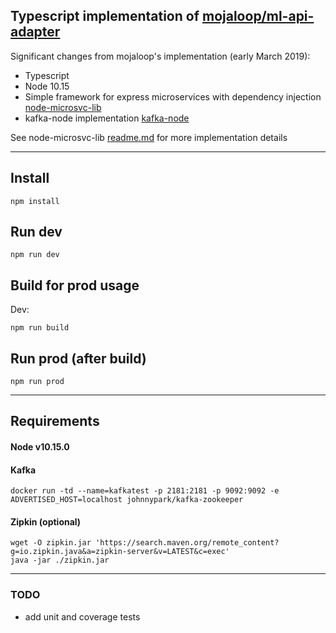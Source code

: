 ## Typescript implementation of [mojaloop/ml-api-adapter](https://github.com/mojaloop/ml-api-adapter) 

Significant changes from mojaloop's implementation (early March 2019):
- Typescript
- Node 10.15
- Simple framework for express microservices with dependency injection [node-microsvc-lib](https://www.npmjs.com/package/node-microsvc-lib)
- kafka-node implementation [kafka-node](https://www.npmjs.com/package/kafka-node)


See node-microsvc-lib [readme.md](https://github.com/pedrosousabarreto/node-microsvc-lib#readme) for more implementation details

---

## Install
```
npm install
```

## Run dev
```
npm run dev
```

## Build for prod usage
Dev:
```
npm run build
```

## Run prod (after build)
```
npm run prod
```

---

## Requirements

#### Node v10.15.0

#### Kafka 
```
docker run -td --name=kafkatest -p 2181:2181 -p 9092:9092 -e ADVERTISED_HOST=localhost johnnypark/kafka-zookeeper
```

#### Zipkin (optional) 
```
wget -O zipkin.jar 'https://search.maven.org/remote_content?g=io.zipkin.java&a=zipkin-server&v=LATEST&c=exec'
java -jar ./zipkin.jar
```

---

### TODO
- add unit and coverage tests